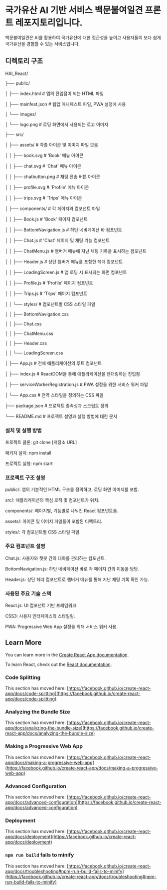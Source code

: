 # 국가유산 AI 기반 서비스 백문불여일견 프론트 레포지토리입니다.

백문불여일견은 AI를 활용하여 국가유산에 대한 접근성을 높이고 
사용자들이 보다 쉽게 국가유산을 경험할 수 있는 서비스입니다.

## 디렉토리 구조

HAI_React/

├── public/

│   ├── index.html                 # 앱의 진입점이 되는 HTML 파일

│   ├── mainfest.json              # 웹앱 매니페스트 파일, PWA 설정에 사용

│   └── images/

│       └── logo.png               # 로딩 화면에서 사용되는 로고 이미지

├── src/

│   ├── assets/                    # 각종 아이콘 및 이미지 파일 모음

│   │   ├── book.svg               # 'Book' 메뉴 아이콘

│   │   ├── chat.svg               # 'Chat' 메뉴 아이콘

│   │   ├── chatbutton.png         # 채팅 전송 버튼 아이콘

│   │   ├── profile.svg            # 'Profile' 메뉴 아이콘

│   │   ├── trips.svg              # 'Trips' 메뉴 아이콘

│   ├── components/                # 각 페이지와 컴포넌트 파일

│   │   ├── Book.js                # 'Book' 페이지 컴포넌트

│   │   ├── BottomNavigation.js    # 하단 네비게이션 바 컴포넌트

│   │   ├── Chat.js                # 'Chat' 페이지 및 채팅 기능 컴포넌트

│   │   ├── ChatMenu.js            # 햄버거 메뉴에 지난 채팅 기록을 표시하는 컴포넌트

│   │   ├── Header.js              # 상단 햄버거 메뉴를 포함한 헤더 컴포넌트

│   │   ├── LoadingScreen.js       # 앱 로딩 시 표시되는 화면 컴포넌트

│   │   ├── Profile.js             # 'Profile' 페이지 컴포넌트

│   │   ├── Trips.js               # 'Trips' 페이지 컴포넌트

│   │   └── styles/                # 컴포넌트별 CSS 스타일 파일

│   │       ├── BottomNavigation.css

│   │       ├── Chat.css

│   │       ├── ChatMenu.css

│   │       ├── Header.css

│   │       └── LoadingScreen.css

│   ├── App.js                     # 전체 애플리케이션의 루트 컴포넌트

│   ├── index.js                   # ReactDOM을 통해 애플리케이션을 렌더링하는 진입점

│   ├── serviceWorkerRegistration.js # PWA 설정을 위한 서비스 워커 파일

│   └── App.css                    # 전역 스타일을 정의하는 CSS 파일

├── package.json                   # 프로젝트 종속성과 스크립트 정의

└── README.md                      # 프로젝트 설명과 실행 방법에 대한 문서


### 설치 및 실행 방법

프로젝트 클론:
git clone [저장소 URL]

패키지 설치:
npm install

프로젝트 실행:
npm start

### 프로젝트 구조 설명

public/: 앱의 기본적인 HTML 구조를 정의하고, 로딩 화면 이미지를 포함.

src/: 애플리케이션의 핵심 로직 및 컴포넌트가 위치.

components/: 페이지별, 기능별로 나눠진 React 컴포넌트들.

assets/: 아이콘 및 이미지 파일들이 포함된 디렉토리.

styles/: 각 컴포넌트별 CSS 스타일 파일.

### 주요 컴포넌트 설명

Chat.js: 사용자와 챗봇 간의 대화를 관리하는 컴포넌트.

BottomNavigation.js: 하단 네비게이션 바로 각 페이지 간의 이동을 담당.

Header.js: 상단 헤더 컴포넌트로 햄버거 메뉴를 통해 지난 채팅 기록 확인 가능.

### 사용된 주요 기술 스택

React.js: UI 컴포넌트 기반 프레임워크.

CSS3: 사용자 인터페이스의 스타일링.

PWA: Progressive Web App 설정을 위해 서비스 워커 사용.

## Learn More

You can learn more in the [Create React App documentation](https://facebook.github.io/create-react-app/docs/getting-started).

To learn React, check out the [React documentation](https://reactjs.org/).

### Code Splitting

This section has moved here: [https://facebook.github.io/create-react-app/docs/code-splitting](https://facebook.github.io/create-react-app/docs/code-splitting)

### Analyzing the Bundle Size

This section has moved here: [https://facebook.github.io/create-react-app/docs/analyzing-the-bundle-size](https://facebook.github.io/create-react-app/docs/analyzing-the-bundle-size)

### Making a Progressive Web App

This section has moved here: [https://facebook.github.io/create-react-app/docs/making-a-progressive-web-app](https://facebook.github.io/create-react-app/docs/making-a-progressive-web-app)

### Advanced Configuration

This section has moved here: [https://facebook.github.io/create-react-app/docs/advanced-configuration](https://facebook.github.io/create-react-app/docs/advanced-configuration)

### Deployment

This section has moved here: [https://facebook.github.io/create-react-app/docs/deployment](https://facebook.github.io/create-react-app/docs/deployment)

### `npm run build` fails to minify

This section has moved here: [https://facebook.github.io/create-react-app/docs/troubleshooting#npm-run-build-fails-to-minify](https://facebook.github.io/create-react-app/docs/troubleshooting#npm-run-build-fails-to-minify)
